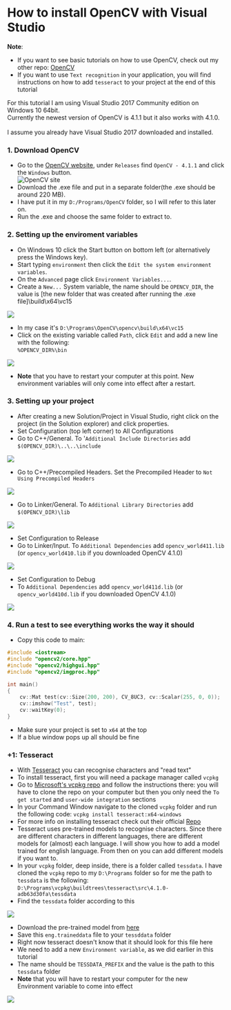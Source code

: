 # How to install OpenCV with Visual Studio

**Note**:
- If you want to see basic tutorials on how to use OpenCV, check out my other repo: [OpenCV](https://github.com/green-fox-academy/sanyi0411/tree/master/OpenCV)
- If you want to use `Text recognition` in your application, you will find instructions on how to add `tesseract` to your project at the end of this tutorial

For this tutorial I am using Visual Studio 2017 Community edition on Windows 10 64bit.<br/>
Currently the newest version of OpenCV is 4.1.1 but it also works with 4.1.0.</br>
<br/>
I assume you already have Visual Studio 2017 downloaded and installed.<br/>

### 1. Download OpenCV

- Go to the [OpenCV website](https://opencv.org/releases/), under `Releases` find `OpenCV - 4.1.1` and click the `Windows` button.<br/>
![OpenCV site](images/1.png)
- Download the .exe file and put in a separate folder(the .exe should be around 220 MB).<br/>
- I have put it in my `D:/Programs/OpenCV` folder, so I will refer to this later on.<br/>
- Run the .exe and choose the same folder to extract to.<br/>

### 2. Setting up the enviroment variables

- On Windows 10 click the Start button on bottom left (or alternatively press the Windows key).<br/>
- Start typing `environment` then click the `Edit the system environment variables`.<br/>
- On the `Advanced` page click `Environment Variables...`. <br/>
- Create a `New...` System variable, the name should be `OPENCV_DIR`, the value is [the new folder that was created after running the .exe file]\build\x64\vc15<br/>


![](images/2.png)


- In my case it's `D:\Programs\OpenCV\opencv\build\x64\vc15`<br/>
- Click on the existing variable called `Path`, click `Edit` and add a new line with the following:<br/>
`%OPENCV_DIR%\bin` <br/>


![](images/3.png)

- **Note** that you have to restart your computer at this point. New environment variables will only come into effect after a restart.

### 3. Setting up your project

- After creating a new Solution/Project in Visual Studio, right click on the project (in the Solution explorer) and click properties.<br/>
- Set Configuration (top left corner) to All Configurations
- Go to C++/General. To '`Additional Include Directories` add `$(OPENCV_DIR)\..\..\include`


![](images/4.png)


- Go to C++/Precompiled Headers. Set the Precompiled Header to `Not Using Precompiled Headers`


![](images/5.png)


- Go to Linker/General. To `Additional Library Directories` add `$(OPENCV_DIR)\lib`


![](images/6.png)


- Set Configuration to Release
- Go to Linker/Input. To `Additional Dependencies` add `opencv_world411.lib` (or `opencv_world410.lib` if you downloaded OpenCV 4.1.0)


![](images/7.png)


- Set Configuration to Debug
- To `Additional Dependencies` add `opencv_world411d.lib` (or `opencv_world410d.lib` if you downloaded OpenCV 4.1.0)


![](images/8.png)

### 4. Run a test to see everything works the way it should

- Copy this code to main:
```C++
#include <iostream>
#include "opencv2/core.hpp"
#include "opencv2/highgui.hpp"
#include "opencv2/imgproc.hpp"

int main()
{
	cv::Mat test(cv::Size(200, 200), CV_8UC3, cv::Scalar(255, 0, 0));
	cv::imshow("Test", test);
	cv::waitKey(0);
}
```
- Make sure your project is set to `x64` at the top
- If a blue window pops up all should be fine

### +1: Tesseract

- With [Tesseract](https://en.wikipedia.org/wiki/Tesseract_(software)) you can recognise characters and "read text"
- To install tesseract, first you will need a package manager called `vcpkg`
- Go to [Microsoft's vcpkg repo](https://github.com/microsoft/vcpkg) and follow the instructions there: you will have to clone the repo on your computer but then you only need the `To get started` and `user-wide integration` sections
- In your Command Window navigate to the cloned `vcpkg` folder and run the following code: `vcpkg install tesseract:x64-windows`
- For more info on installing tesseract check out their official [Repo](https://github.com/tesseract-ocr/tesseract/wiki/Compiling#windows)
- Tesseract uses pre-trained models to recognise characters. Since there are different characters in different languages, there are different models for (almost) each language. I will show you how to add a model trained for english language. From then on you can add different models if you want to.
- In your `vcpkg` folder, deep inside, there is a folder called `tessdata`. I have cloned the `vcpkg` repo to my `D:\Programs` folder so for me the path to `tessdata` is the following: `D:\Programs\vcpkg\buildtrees\tesseract\src\4.1.0-adb63d30fa\tessdata`
- Find the `tessdata` folder according to this

![](images/9.png)

- Download the pre-trained model from [here](https://github.com/tesseract-ocr/tessdata/blob/master/eng.traineddata)
- Save this `eng.traineddata` file to your `tessddata` folder
- Right now tesseract doesn't know that it should look for this file here
- We need to add a new `Environment variable`, as we did earlier in this tutorial
- The name should be `TESSDATA_PREFIX` and the value is the path to this `tessdata` folder
- **Note** that you will have to restart your computer for the new Environment variable to come into effect

![](images/10.png)
